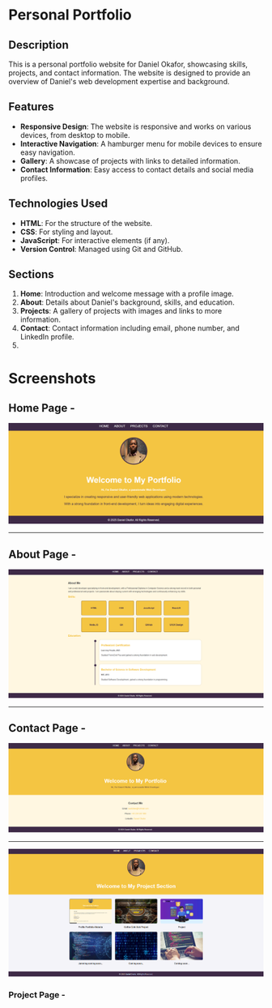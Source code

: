 # Personal Portfolio

## Description
This is a personal portfolio website for Daniel Okafor, showcasing skills, projects, and contact information.
The website is designed to provide an overview of Daniel's web development expertise and background.

## Features
- **Responsive Design**: The website is responsive and works on various devices, from desktop to mobile.
- **Interactive Navigation**: A hamburger menu for mobile devices to ensure easy navigation.
- **Gallery**: A showcase of projects with links to detailed information.
- **Contact Information**: Easy access to contact details and social media profiles.

## Technologies Used
- **HTML**: For the structure of the website.
- **CSS**: For styling and layout.
- **JavaScript**: For interactive elements (if any).
- **Version Control**: Managed using Git and GitHub.

## Sections
1. **Home**: Introduction and welcome message with a profile image.
2. **About**: Details about Daniel's background, skills, and education.
3. **Projects**: A gallery of projects with images and links to more information.
4. **Contact**: Contact information including email, phone number, and LinkedIn profile.
5. 






# Screenshots 
## Home Page -
![Screenshot of Daniel Okafor's Home Page]( https://github.com/austzdee/portfolio-website/blob/450526fcaa79efef434972e9becee453a67cac16/homepage.png "Home Page")

  ------
  


## About Page -
![Screenshot of Daniel Okafor's  Page](https://github.com/austzdee/portfolio-website/blob/450526fcaa79efef434972e9becee453a67cac16/About%20Page.png "About Page")



 
 --------
 

## Contact Page -
![Screenshot of Daniel Okafor's Contact ](https://github.com/austzdee/portfolio-website/blob/450526fcaa79efef434972e9becee453a67cac16/contact%20Page.png "Contact Page")



-------



![Screenshot of Daniel Okafor's Project Page]( https://github.com/austzdee/portfolio-website/blob/450526fcaa79efef434972e9becee453a67cac16/Project%20page.png " Project Page")

### Project Page -
